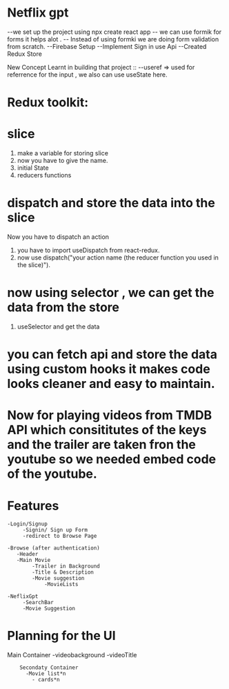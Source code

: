 # Netflix gpt 
  --we set up the project using npx create react app
  -- we can use formik for forms it helps alot .
  -- Instead of using formki we are doing  form    validation from scratch.
  --Firebase Setup
  --Implement Sign in use Api
  --Created Redux Store

  New Concept Learnt in building that project ::
    --useref => used for referrence for the input , we also can use useState here.


 # Redux toolkit:
  # slice 
  1) make a variable for storing slice
  2) now you have to give the name.
  3) initial State 
  4) reducers functions
   # dispatch and store the data into the slice
  Now you have to dispatch an action
  1) you have to import useDispatch from react-redux.
  2) now use dispatch("your action name  (the reducer function you used in the slice)").
  # now using selector , we can get the data from the store
   1) useSelector and get the data 

  # you can fetch api and store the data using custom hooks it makes code looks cleaner and easy to maintain.


  # Now for playing videos from TMDB API which consititutes of the keys and the trailer are taken fron the youtube so we needed embed code of the youtube.



  



  # Features
    -Login/Signup 
         -Signin/ Sign up Form
         -redirect to Browse Page 

    -Browse (after authentication)
       -Header
       -Main Movie
            -Trailer in Background
            -Title & Description
            -Movie suggestion
                -MovieLists

    -NeflixGpt
         -SearchBar
         -Movie Suggestion
   


# Planning for the UI

   Main Container
          -videobackground
          -videoTitle

        Secondaty Container
          -Movie list*n
            - cards*n